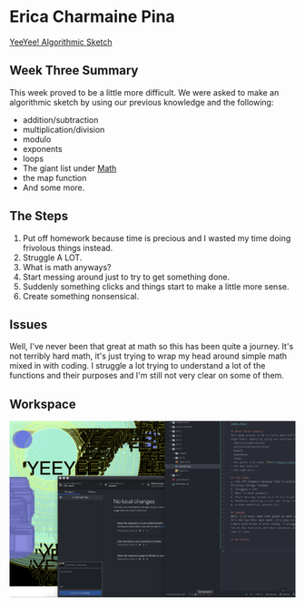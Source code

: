# Erica Charmaine Pina

[YeeYee! Algorithmic Sketch](https://ecpina.github.io/120-work/hw-6/index.html)

## Week Three Summary
This week proved to be a little more difficult. We were asked to make an algorithmic sketch by using our previous knowledge and the following:
- addition/subtraction
- multiplication/division
- modulo
- exponents
- loops
- The giant list under [Math](https://p5js.org/reference/)
- the map function
- And some more.

## The Steps
1. Put off homework because time is precious and I wasted my time doing frivolous things instead.
2. Struggle A LOT.
3. What is math anyways?
4. Start messing around just to try to get something done.
5. Suddenly something clicks and things start to make a little more sense.
6. Create something nonsensical.

## Issues
Well, I've never been that great at math so this has been quite a journey. It's not terribly hard math, it's just trying to wrap my head around simple math mixed in with coding. I struggle a lot trying to understand a lot of the functions and their purposes and I'm still not very clear on some of them.

## Workspace
![hw-6 screen shot](../hw-6/images/hw6screen.png)
